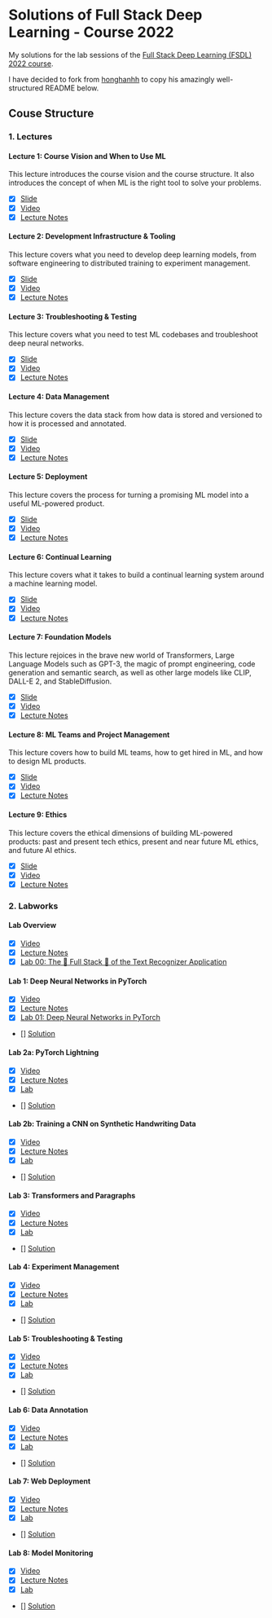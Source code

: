 # Solutions of Full Stack Deep Learning - Course 2022

My solutions for the lab sessions of the [Full Stack Deep Learning (FSDL) 2022 course](https://fullstackdeeplearning.com/course/2022). 

I have decided to fork from [honghanhh](https://github.com/honghanhh/fsdl_2022_solution) to copy his amazingly well-structured README below. 

## Couse Structure

### 1. Lectures

#### Lecture 1: Course Vision and When to Use ML

This lecture introduces the course vision and the course structure. It also introduces the concept of when ML is the right tool to solve your problems.

- [x] [Slide](https://fsdl.me/2022-lecture-01-slides)
- [x] [Video](https://www.youtube.com/watch?v=-Iob-FW5jVM)
- [x] [Lecture Notes](https://fullstackdeeplearning.com/course/2022/lecture-1-course-vision-and-when-to-use-ml/)

#### Lecture 2: Development Infrastructure & Tooling

This lecture covers what you need to develop deep learning models, from software engineering to distributed training to experiment management.

- [x] [Slide](https://fsdl.me/2022-lecture-02-slides)
- [x] [Video](https://www.youtube.com/watch?v=BPYOsDCZbno)
- [x] [Lecture Notes](https://fullstackdeeplearning.com/course/2022/lecture-2-development-infrastructure-and-tooling/)

#### Lecture 3: Troubleshooting & Testing

This lecture covers what you need to test ML codebases and troubleshoot deep neural networks.

- [x] [Slide](https://fsdl.me/2022-lecture-03-slides)
- [x] [Video](https://www.youtube.com/watch?v=RLemHNAO5Lw)
- [x] [Lecture Notes](https://fullstackdeeplearning.com/course/2022/lecture-3-troubleshooting-and-testing/)

#### Lecture 4: Data Management

This lecture covers the data stack from how data is stored and versioned to how it is processed and annotated.

- [x] [Slide](https://fsdl.me/2022-lecture-04-slides)
- [x] [Video](https://www.youtube.com/watch?v=Jlm4oqW41vY)
- [x] [Lecture Notes](https://fullstackdeeplearning.com/course/2022/lecture-4-data-management/)

#### Lecture 5: Deployment

This lecture covers the process for turning a promising ML model into a useful ML-powered product.

- [x] [Slide](https://fsdl.me/2022-lecture-05-slides)
- [x] [Video](https://www.youtube.com/watch?v=W3hKjXg7fXM)
- [x] [Lecture Notes](https://fullstackdeeplearning.com/course/2022/lecture-5-deployment/)

#### Lecture 6: Continual Learning

This lecture covers what it takes to build a continual learning system around a machine learning model.

- [x] [Slide](https://fsdl.me/2022-lecture-06-slides)
- [x] [Video](https://www.youtube.com/watch?v=W3hKjXg7fXM)
- [x] [Lecture Notes](https://fullstackdeeplearning.com/course/2022/lecture-6-continual-learning/)

#### Lecture 7: Foundation Models

This lecture rejoices in the brave new world of Transformers, Large Language Models such as GPT-3, the magic of prompt engineering, code generation and semantic search, as well as other large models like CLIP, DALL-E 2, and StableDiffusion.

- [x] [Slide](https://fsdl.me/2022-lecture-07-slides)
- [x] [Video](https://www.youtube.com/watch?v=Rm11UeGwGgk)
- [x] [Lecture Notes](https://fullstackdeeplearning.com/course/2022/lecture-7-foundation-models/)

#### Lecture 8: ML Teams and Project Management

This lecture covers how to build ML teams, how to get hired in ML, and how to design ML products.

- [x] [Slide](https://fsdl.me/2022-lecture-08-slides)
- [x] [Video](https://www.youtube.com/watch?v=a54xH6nT4Sw)
- [x] [Lecture Notes](https://fullstackdeeplearning.com/course/2022/lecture-8-teams-and-pm/)

#### Lecture 9: Ethics

This lecture covers the ethical dimensions of building ML-powered products: past and present tech ethics, present and near future ML ethics, and future AI ethics.

- [x] [Slide](https://fsdl.me/2022-lecture-09-slides)
- [x] [Video](https://www.youtube.com/watch?v=7FQpbYTqjAA)
- [x] [Lecture Notes](https://fullstackdeeplearning.com/course/2022/lecture-9-ethics/)

### 2. Labworks

#### Lab Overview

- [x] [Video](https://www.youtube.com/watch?v=hltjXcaxExY)
- [x] [Lecture Notes](https://fullstackdeeplearning.com/course/2022/lab-0-overview/)
- [x] [Lab 00: The 🥞 Full Stack 🥞 of the Text Recognizer Application](https://colab.research.google.com/github/full-stack-deep-learning/fsdl-text-recognizer-2022-labs/blob/main/overview.ipynb)

#### Lab 1:  Deep Neural Networks in PyTorch

- [x] [Video](https://www.youtube.com/watch?v=9w8CVuHUk8U)
- [x] [Lecture Notes](https://fullstackdeeplearning.com/course/2022/labs-1-3-cnns-transformers-pytorch-lightning/)
- [x] [Lab 01: Deep Neural Networks in PyTorch](https://colab.research.google.com/github/full-stack-deep-learning/fsdl-text-recognizer-2022-labs/blob/main/lab01/notebooks/lab01_pytorch.ipynb)
- [] [Solution]()

#### Lab 2a:  PyTorch Lightning

- [x] [Video](https://www.youtube.com/watch?v=6fSd8RdtDBss)
- [x] [Lecture Notes](https://fullstackdeeplearning.com/course/2022/labs-1-3-cnns-transformers-pytorch-lightning/)
- [x] [Lab](https://colab.research.google.com/github/full-stack-deep-learning/fsdl-text-recognizer-2022-labs/blob/main/lab02/notebooks/lab02a_lightning.ipynb)
- [] [Solution]()

#### Lab 2b: Training a CNN on Synthetic Handwriting Data

- [x] [Video](https://www.youtube.com/watch?v=6fSd8RdtDBs)
- [x] [Lecture Notes](https://fullstackdeeplearning.com/course/2022/labs-1-3-cnns-transformers-pytorch-lightning/)
- [x] [Lab](https://colab.research.google.com/github/full-stack-deep-learning/fsdl-text-recognizer-2022-labs/blob/main/lab02/notebooks/lab02b_cnn.ipynb)
- [] [Solution]()

#### Lab 3: Transformers and Paragraphs

- [x] [Video](https://www.youtube.com/watch?v=lsWLgQyaeik)
- [x] [Lecture Notes](https://fullstackdeeplearning.com/course/2022/labs-1-3-cnns-transformers-pytorch-lightning/)
- [x] [Lab](https://colab.research.google.com/github/full-stack-deep-learning/fsdl-text-recognizer-2022-labs/blob/main/lab03/notebooks/lab03_transformers.ipynb)
- [] [Solution]()

#### Lab 4: Experiment Management

- [x] [Video](https://www.youtube.com/watch?v=NEGDJuINE9E)
- [x] [Lecture Notes](https://fullstackdeeplearning.com/course/2022/lab-4-experiment-management/)
- [x] [Lab](https://colab.research.google.com/github/full-stack-deep-learning/fsdl-text-recognizer-2022-labs/blob/main/lab04/notebooks/lab04_experiments.ipynb)
- [] [Solution]()

#### Lab 5: Troubleshooting & Testing

- [x] [Video](https://www.youtube.com/watch?v=D65SlCSoS-0)
- [x] [Lecture Notes](https://fullstackdeeplearning.com/course/2022/lab-5-troubleshooting-and-testing/)
- [x] [Lab](https://colab.research.google.com/github/full-stack-deep-learning/fsdl-text-recognizer-2022-labs/blob/main/lab05/notebooks/lab05_troubleshooting.ipynb)
- [] [Solution]()

#### Lab 6: Data Annotation

- [x] [Video](https://www.youtube.com/watch?v=zoS5Fx2Ou1Y)
- [x] [Lecture Notes](https://fullstackdeeplearning.com/course/2022/lab-6-data-annotation/)
- [x] [Lab](https://colab.research.google.com/github/full-stack-deep-learning/fsdl-text-recognizer-2022-labs/blob/main/lab06/notebooks/lab06_data.ipynb)
- [] [Solution]()

#### Lab 7: Web Deployment

- [x] [Video](https://www.youtube.com/watch?v=2j6rG-4zS6w)
- [x] [Lecture Notes](https://fullstackdeeplearning.com/course/2022/lab-7-web-deployment/)
- [x] [Lab](https://colab.research.google.com/github/full-stack-deep-learning/fsdl-text-recognizer-2022-labs/blob/main/lab07/notebooks/lab07_deployment.ipynb)
- [] [Solution]()

#### Lab 8: Model Monitoring

- [x] [Video](https://www.youtube.com/watch?v=-mKzxSC0r7w)
- [x] [Lecture Notes](https://fullstackdeeplearning.com/course/2022/lecture-8-teams-and-pm/)
- [x] [Lab](https://colab.research.google.com/github/full-stack-deep-learning/fsdl-text-recognizer-2022-labs/blob/main/lab08/notebooks/lab08_monitoring.ipynb)
- [] [Solution]()

